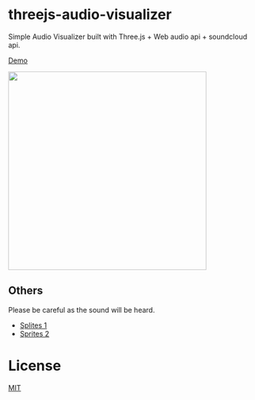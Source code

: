 # threejs-audio-visualizer

Simple Audio Visualizer built with Three.js + Web audio api + soundcloud api.

[Demo](https://yuheinakasaka.github.io/threejs-audio-visualizer/audio-visualizer/)

<img src="https://i.gyazo.com/8fbcf2df811a59e05117ebbf9269f8ed.gif" width="400px">

## Others

Please be careful as the sound will be heard.

- [Splites 1](https://yuheinakasaka.github.io/threejs-audio-visualizer/audio-visualizer/1.html)
- [Sprites 2](https://yuheinakasaka.github.io/threejs-audio-visualizer/audio-visualizer/3.html)

# License

[MIT](https://opensource.org/licenses/MIT)
